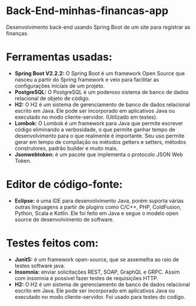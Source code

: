 # Back-End-minhas-financas-app

Desenvolvimento back-end usando Spring Boot de um site para registrar as finanças.

# Ferramentas usadas:
* <b>Spring Boot V2.2.2:</b> O Spring Boot é um framework Open Source que nasceu a partir do Spring framework e veio para facilitar as configurações iniciais de um projeto.
* <b>PostgreSQL:</b> O PostgreSQL é um poderoso sistema de banco de dados relacional de objeto de código.
* <b>H2:</b> O H2 é um sistema de gerenciamento de banco de dados relacional escrito em Java. Ele pode ser incorporado em aplicativos Java ou executado no modo cliente-servidor. (Utilizado em testes).
* <b>Lombok:</b> O Lombok é um framework para Java que permite escrever código eliminando a verbosidade, o que permite ganhar tempo de desenvolvimento para o que realmente é importante. Seu uso permite gerar em tempo de compilação os métodos getters e setters, métodos construtores, padrão builder e muito mais.
* <b>Jsonwebtoken:</b> é um pacote que implementa o protocolo JSON Web Token.

# Editor de código-fonte:
* <b>Eclipse:</b> é uma IDE para desenvolvimento Java, porém suporta várias outras linguagens a partir de plugins como C/C++, PHP, ColdFusion, Python, Scala e Kotlin. Ele foi feito em Java e segue o modelo open source de desenvolvimento de software.

# Testes feitos com:
* <b>Junit5:</b> é um framework open-source, que se assemelha ao raio de testes software java.
* <b>Insomnia:</b> enviar solicitações REST, SOAP, GraphQL e GRPC. Assim com insomnia é possivel fazer testes de requisições HTTP.
* <b>H2:</b> O H2 é um sistema de gerenciamento de banco de dados relacional escrito em Java. Ele pode ser incorporado em aplicativos Java ou executado no modo cliente-servidor. Foi usado para testes do codigo.
